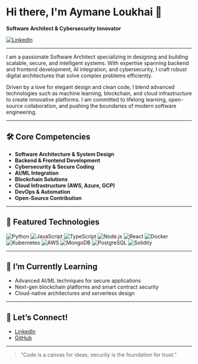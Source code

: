 # Hi there, I'm Aymane Loukhai 👋

**Software Architect & Cybersecurity Innovator**

[![LinkedIn](https://img.shields.io/badge/LinkedIn-Connect-blue?logo=linkedin)](https://www.linkedin.com/in/loukhai-aymane-88507933b/)

---

I am a passionate Software Architect specializing in designing and building scalable, secure, and intelligent systems. With expertise spanning backend and frontend development, AI integration, and cybersecurity, I craft robust digital architectures that solve complex problems efficiently.

Driven by a love for elegant design and clean code, I blend advanced technologies such as machine learning, blockchain, and cloud infrastructure to create innovative platforms. I am committed to lifelong learning, open-source collaboration, and pushing the boundaries of modern software engineering.

---

## 🛠️ Core Competencies

- **Software Architecture & System Design**
- **Backend & Frontend Development**
- **Cybersecurity & Secure Coding**
- **AI/ML Integration**
- **Blockchain Solutions**
- **Cloud Infrastructure (AWS, Azure, GCP)**
- **DevOps & Automation**
- **Open-Source Contribution**

---

## 🚀 Featured Technologies

![Python](https://img.shields.io/badge/Python-3670A0?logo=python&logoColor=white)
![JavaScript](https://img.shields.io/badge/JavaScript-F7DF1E?logo=javascript&logoColor=black)
![TypeScript](https://img.shields.io/badge/TypeScript-007ACC?logo=typescript&logoColor=white)
![Node.js](https://img.shields.io/badge/Node.js-339933?logo=node.js&logoColor=white)
![React](https://img.shields.io/badge/React-20232A?logo=react&logoColor=61DAFB)
![Docker](https://img.shields.io/badge/Docker-2496ED?logo=docker&logoColor=white)
![Kubernetes](https://img.shields.io/badge/Kubernetes-326CE5?logo=kubernetes&logoColor=white)
![AWS](https://img.shields.io/badge/AWS-232F3E?logo=amazon-aws&logoColor=white)
![MongoDB](https://img.shields.io/badge/MongoDB-47A248?logo=mongodb&logoColor=white)
![PostgreSQL](https://img.shields.io/badge/PostgreSQL-4169E1?logo=postgresql&logoColor=white)
![Solidity](https://img.shields.io/badge/Solidity-363636?logo=solidity&logoColor=white)

---

## 🌱 I’m Currently Learning

- Advanced AI/ML techniques for secure applications
- Next-gen blockchain platforms and smart contract security
- Cloud-native architectures and serverless design

---

## 🤝 Let’s Connect!

- [LinkedIn](https://www.linkedin.com/in/loukhai-aymane-88507933b/)
- [GitHub](https://github.com/devartix0aymane)

---

> “Code is a canvas for ideas; security is the foundation for trust.”
